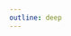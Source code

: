 ```yaml
---
outline: deep
---
```

<!-- 
# Items
::: tip <a href="items/tools.html"><img src="/ass-sets/advanced_hopper.png" alt="HTML tutorial" style="height:100px;"></a>
[**Tool Items**](../items/tools)
:::

::: warning <a href="items/food.html"><img src="/ass-sets/carvedbricks.png" alt="HTML tutorial" style="height:100px;"></a>
[**Food Items**](../items/food)
:::

::: danger <a href="items/misc.html"><img src="/ass-sets/pineapple.png" alt="HTML tutorial" style="height:100px;"></a>
[**Misc Items**](../items/misc)
::: -->